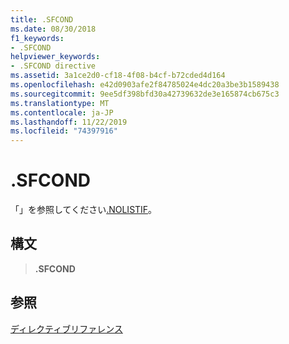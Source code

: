 ```yaml
---
title: .SFCOND
ms.date: 08/30/2018
f1_keywords:
- .SFCOND
helpviewer_keywords:
- .SFCOND directive
ms.assetid: 3a1ce2d0-cf18-4f08-b4cf-b72cded4d164
ms.openlocfilehash: e42d0903afe2f84785024e4dc20a3be3b1589438
ms.sourcegitcommit: 9ee5df398bfd30a42739632de3e165874cb675c3
ms.translationtype: MT
ms.contentlocale: ja-JP
ms.lasthandoff: 11/22/2019
ms.locfileid: "74397916"
---
```

# <a name="sfcond"></a>.SFCOND

「」を参照してください[.NOLISTIF](../../assembler/masm/dot-nolistif.md)。

## <a name="syntax"></a>構文

> **.SFCOND**

## <a name="see-also"></a>参照

[ディレクティブリファレンス](directives-reference.md)
